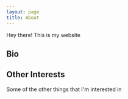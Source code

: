 ```yaml
---
layout: page
title: About
---
```


<p class="message">
  Hey there! This is my website
</p>

## Bio

## Other Interests

Some of the other things that I'm interested in

